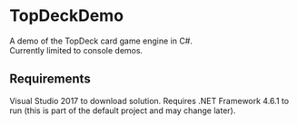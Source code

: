 # TopDeckDemo
A demo of the TopDeck card game engine in C#.  
Currently limited to console demos.

## Requirements
Visual Studio 2017 to download solution.
Requires .NET Framework 4.6.1 to run (this is part of the default project and may change later).
